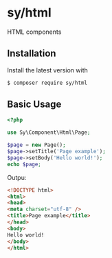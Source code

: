 # sy/html

HTML components

## Installation

Install the latest version with

```bash
$ composer require sy/html
```

## Basic Usage

```php
<?php

use Sy\Component\Html\Page;

$page = new Page();
$page->setTitle('Page example');
$page->setBody('Hello world!');
echo $page;
```

Outpu:
```html
<!DOCTYPE html>
<html>
<head>
<meta charset="utf-8" />
<title>Page example</title>
</head>
<body>
Hello world!
</body>
</html>
```